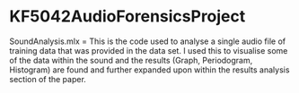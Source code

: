 # KF5042AudioForensicsProject

SoundAnalysis.mlx = This is the code used to analyse a single audio file of training data that was provided in the data set. I used this to visualise some of the data within the sound and the results (Graph, Periodogram, Histogram) are found and further expanded upon within the results analysis section of the paper. 

